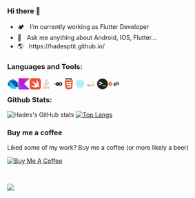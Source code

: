 ### Hi there 👋

- 🏕ㅤI’m currently working as Flutter Developer
- 💬ㅤAsk me anything about Android, IOS, Flutter...
- 🌎ㅤhttps://hadesptit.github.io/

### Languages and Tools:
[<img align="left" alt="Dart" width="26px" src="https://raw.githubusercontent.com/github/explore/80688e429a7d4ef2fca1e82350fe8e3517d3494d/topics/dart/dart.png" />][weblink]
[<img align="left" alt="Kotlin" width="26px" src="https://raw.githubusercontent.com/github/explore/80688e429a7d4ef2fca1e82350fe8e3517d3494d/topics/kotlin/kotlin.png" />][weblink]
[<img align="left" alt="Swift" width="26px" src="https://raw.githubusercontent.com/github/explore/80688e429a7d4ef2fca1e82350fe8e3517d3494d/topics/swift/swift.png" />][weblink]
[<img align="left" alt="Java" width="26px" src="https://raw.githubusercontent.com/github/explore/80688e429a7d4ef2fca1e82350fe8e3517d3494d/topics/java/java.png" />][weblink]
[<img align="left" alt="Go" width="26px" src="https://raw.githubusercontent.com/github/explore/80688e429a7d4ef2fca1e82350fe8e3517d3494d/topics/go/go.png" />][weblink]
[<img align="left" alt="HTML5" width="26px" src="https://raw.githubusercontent.com/github/explore/80688e429a7d4ef2fca1e82350fe8e3517d3494d/topics/html/html.png" />][weblink]
[<img align="left" alt="React" width="26px" src="https://raw.githubusercontent.com/github/explore/80688e429a7d4ef2fca1e82350fe8e3517d3494d/topics/react/react.png" />][weblink]
[<img align="left" alt="MySQL" width="26px" src="https://raw.githubusercontent.com/github/explore/80688e429a7d4ef2fca1e82350fe8e3517d3494d/topics/mysql/mysql.png" />][weblink]
[<img align="left" alt="Terminal" width="26px" src="https://raw.githubusercontent.com/github/explore/80688e429a7d4ef2fca1e82350fe8e3517d3494d/topics/terminal/terminal.png" />][weblink]
[<img align="left" alt="Git" width="26px" src="https://raw.githubusercontent.com/github/explore/80688e429a7d4ef2fca1e82350fe8e3517d3494d/topics/git/git.png" />][weblink]

<br/>

### Github Stats:

![Hades's GitHub stats](https://github-readme-stats.vercel.app/api?username=HadesPTIT\&rank_icon=github&include_all_commits=true&theme=buefy&count_private=true&show_icons=true\&show=reviews,discussions_started,discussions_answered,prs_merged,prs_merged_percentage)
[![Top Langs](https://github-readme-stats.vercel.app/api/top-langs/?username=HadesPTIT&show_icons=true&theme=buefy&layout=compact&cache_seconds=1800&langs_count=8)](https://github.com/HadesPTIT)



### Buy me a coffee

Liked some of my work? Buy me a coffee (or more likely a beer)

<a href="https://www.buymeacoffee.com/hphamptit" target="_blank"><img src="https://bmc-cdn.nyc3.digitaloceanspaces.com/BMC-button-images/custom_images/orange_img.png" alt="Buy Me A Coffee" style="height: auto !important;width: auto !important;" ></a>

<br/>

![](https://komarev.com/ghpvc/?username=HadesPTIT&color=blueviolet)

[website]: https://kipalog.com/users/Hades/mypage
[twitter]: .
[youtube]: https://www.youtube.com/channel/UCcPYcHaFbpbSENYb7Bc3TtA
[instagram]: .
[linkedin]: https://linkedin.com/in
[weblink]: ...
